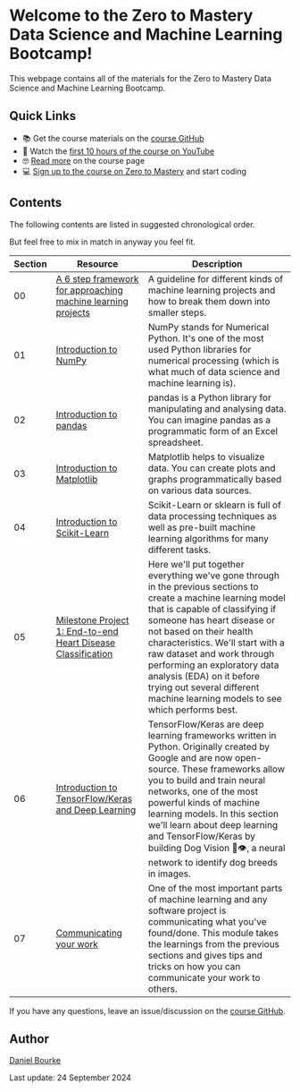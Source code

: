 # Welcome to the Zero to Mastery Data Science and Machine Learning Bootcamp!

This webpage contains all of the materials for the Zero to Mastery Data Science and Machine Learning Bootcamp.

## Quick Links

* 📚 Get the course materials on the [course GitHub](https://github.com/mrdbourke/zero-to-mastery-ml/)
* 🎥 Watch the [first 10 hours of the course on YouTube](https://youtu.be/r67SfaiYaDI?ref=mrdbourke.com)
* 🤓 [Read more](https://www.mrdbourke.com/mlcourse/?ref=mrdbourke.com) on the course page
* 💻 [Sign up to the course on Zero to Mastery](https://dbourke.link/ZTMmlcourse?ref=mrdbourke.com) and start coding

## Contents

The following contents are listed in suggested chronological order.

But feel free to mix in match in anyway you feel fit.

| **Section** | **Resource** | **Description** |
|-----|-----|-----|
| 00 | [A 6 step framework for approaching machine learning projects](https://dev.mrdbourke.com/zero-to-mastery-ml/a-6-step-framework-for-approaching-machine-learning-projects/) | A guideline for different kinds of machine learning projects and how to break them down into smaller steps. |
| 01 | [Introduction to NumPy](https://dev.mrdbourke.com/zero-to-mastery-ml/introduction-to-numpy/) | NumPy stands for Numerical Python. It's one of the most used Python libraries for numerical processing (which is what much of data science and machine learning is). | 
| 02 | [Introduction to pandas](https://dev.mrdbourke.com/zero-to-mastery-ml/introduction-to-pandas/) | pandas is a Python library for manipulating and analysing data. You can imagine pandas as a programmatic form of an Excel spreadsheet. |
| 03 | [Introduction to Matplotlib](https://dev.mrdbourke.com/zero-to-mastery-ml/introduction-to-matplotlib/) | Matplotlib helps to visualize data. You can create plots and graphs programmatically based on various data sources. |
| 04 | [Introduction to Scikit-Learn](https://dev.mrdbourke.com/zero-to-mastery-ml/introduction-to-scikit-learn/) | Scikit-Learn or sklearn is full of data processing techniques as well as pre-built machine learning algorithms for many different tasks. |
| 05 | [Milestone Project 1: End-to-end Heart Disease Classification](https://dev.mrdbourke.com/zero-to-mastery-ml/end-to-end-heart-disease-classification/) | Here we'll put together everything we've gone through in the previous sections to create a machine learning model that is capable of classifying if someone has heart disease or not based on their health characteristics. We'll start with a raw dataset and work through performing an exploratory data analysis (EDA) on it before trying out several different machine learning models to see which performs best. | 
| 06 | [Introduction to TensorFlow/Keras and Deep Learning](https://dev.mrdbourke.com/zero-to-mastery-ml/end-to-end-dog-vision-v2/) | TensorFlow/Keras are deep learning frameworks written in Python. Originally created by Google and are now open-source. These frameworks allow you to build and train neural networks, one of the most powerful kinds of machine learning models. In this section we'll learn about deep learning and TensorFlow/Keras by building Dog Vision 🐶👁️, a neural network to identify dog breeds in images. |
| 07 | [Communicating your work](https://dev.mrdbourke.com/zero-to-mastery-ml/communicating-your-work/) | One of the most important parts of machine learning and any software project is communicating what you've found/done. This module takes the learnings from the previous sections and gives tips and tricks on how you can communicate your work to others. |

If you have any questions, leave an issue/discussion on the [course GitHub](https://github.com/mrdbourke/zero-to-mastery-ml/).

## Author

[Daniel Bourke](https://www.mrdbourke.com)

Last update: 24 September 2024